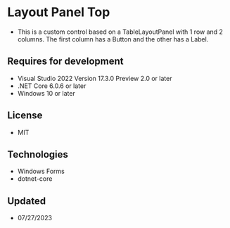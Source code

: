 # Layout Panel Top
- This is a custom control based on a TableLayoutPanel with 1 row and 2 columns. The first column has a Button and the other has a Label.

## Requires for development
- Visual Studio 2022 Version 17.3.0 Preview 2.0 or later
- .NET Core 6.0.6 or later
- Windows 10 or later

## License
- MIT

## Technologies
  - Windows Forms
  - dotnet-core

## Updated
- 07/27/2023
